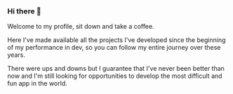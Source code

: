 ### Hi there 👋

Welcome to my profile, sit down and take a coffee.

Here I've made available all the projects I've developed since the beginning of my performance in dev, so you can follow my entire journey over these years.

There were ups and downs but I guarantee that I've never been better than now and I'm still looking for opportunities to develop the most difficult and fun app in the world.

<!--
**IagorSs/IagorSs** is a ✨ _special_ ✨ repository because its `README.md` (this file) appears on your GitHub profile.

Here are some ideas to get you started:

- 🔭 I’m currently working on ...
- 🌱 I’m currently learning ...
- 👯 I’m looking to collaborate on ...
- 🤔 I’m looking for help with ...
- 💬 Ask me about ...
- 📫 How to reach me: ...
- 😄 Pronouns: ...
- ⚡ Fun fact: ...
-->
